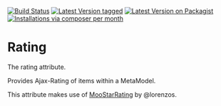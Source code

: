 [![Build Status](https://travis-ci.org/MetaModels/attribute_rating.svg?branch=tng)](https://travis-ci.org/MetaModels/attribute_rating)
[![Latest Version tagged](http://img.shields.io/github/tag/MetaModels/attribute_rating.svg)](https://github.com/MetaModels/attribute_rating/tags)
[![Latest Version on Packagist](http://img.shields.io/packagist/v/MetaModels/attribute_rating.svg)](https://packagist.org/packages/MetaModels/attribute_rating)
[![Installations via composer per month](http://img.shields.io/packagist/dm/MetaModels/attribute_rating.svg)](https://packagist.org/packages/MetaModels/attribute_rating)

Rating
======

The rating attribute.

Provides Ajax-Rating of items within a MetaModel.

This attribute makes use of [MooStarRating](https://github.com/lorenzos/MooStarRating) by @lorenzos.
